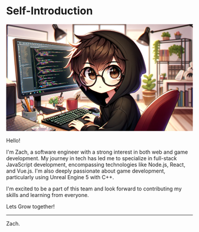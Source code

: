 # Self-Introduction


<p align="center">
  <img src="pics/zach.png" alt="Zach" />
</p>

Hello!

I'm Zach, a software engineer with a strong interest in both web and game development. My journey in tech has led me to specialize in full-stack JavaScript development, encompassing technologies like Node.js, React, and Vue.js. I'm also deeply passionate about game development, particularly using Unreal Engine 5 with C++.

I'm excited to be a part of this team and look forward to contributing my skills and learning from everyone.

Lets Grow together!

---

Zach.
